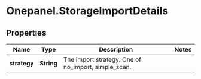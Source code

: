 # Onepanel.StorageImportDetails

## Properties
Name | Type | Description | Notes
------------ | ------------- | ------------- | -------------
**strategy** | **String** | The import strategy. One of no_import, simple_scan. | 


